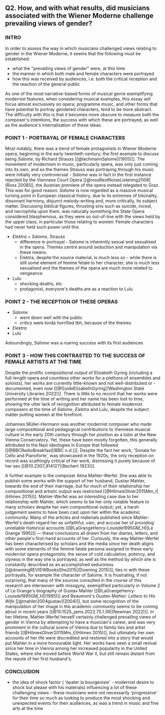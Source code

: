 ## Q2. How, and with what results, did musicians associated with the Wiener Moderne challenge prevailing views of gender?
### INTRO
In order to assess the way in which musicians challenged views relating to gender in the Wiener Moderne, it seems that the following must be established:
- what the "prevailing views of gender" were, at this time
- the manner in which both male and female characters were portrayed
- how this was received by audiences, i.e. both the critical reception and the reaction of the general public

As one of the most narrative-based forms of musical genre exemplifying modernist features, when considering musical examples, this essay will focus almost exclusively on opera; programme music, and other forms that have potential to portray gendered characters, tend to be more abstract. The difficulty with this is that it becomes more obscure to measure both the composer's intentions, the success with which these are portrayed, as well as the audience's internalisation of these ideas.



### POINT 1 - PORTRAYAL OF FEMALE CHARACTERS
Most notably, there was a trend of female protagonists in Wiener Moderne opera, beginning in the early twentieth century; the first example to discuss being *Salome*, by Richard Strauss [[@lachmannSalome|(1905)]]. The movement of modernism in music, particularly opera, was only just coming into its own, and so the themes Strauss was portraying through his music were initially very controversial - *Salome* was in fact in the first instance rejected by the Viennese Court Opera [[@rossRestNoiseListening2008|(Ross 2008)]], the Austrian premiere of the opera instead relegated to Graz. This was for good reason: *Salome* is now regarded as a massive musical turning point in European classical history, due to its extremes of bitonality, dissonant harmony, disjunct melody-writing and, more critically, its subject matter. Discussing biblical figures, thrusting sins such as suicide, incest, and necrophilia upon them, was naturally something the State Opera considered blasphemous, as they were so out-of-line with the views held by the upper class, in particular those relating to women. Female characters had never held such power until this 

- *Elektra* + *Salome*, Strauss
	- difference in portrayal - Salome is inherently sexual and sexualised in the opera. Themes centre around seduction and manipulation via these means.
	- Elektra, despite the source material, is much less so - while there is still some element of femme fetale to her character, she is much less sexualised and the themes of the opera are much more related to vengeance.
- *Lulu*
	- shocking deaths, etc
	- protagonist, everyone's deaths are as a reaction to Lulu



### POINT 2 - THE RECEPTION OF THESE OPERAS
- *Salome* 
	- went down well with the public
	- critics were kinda horrified tbh, because of the themes 
- *Elektra*
- *Lulu*

Astoundingly, *Salome* was a roaring success with its first audiences 

### POINT 3 - HOW THIS CONTRASTED TO THE SUCCESS OF FEMALE ARTISTS AT THE TIME

Despite the prolific compositional output of Elizabeth Gyring (including a full-length opera and countless other works for a plethora of ensembles and soloists), her works are currently little-known and not well-distributed or -documented, even now [[@GuideElizabethGyring|(Washington State University Libraries 2022)]]. There is little to no record that her works were performed at the time of writing and her name has been lost to time, showing the utter lack of recognition attributed to female modernist composers at the time of *Salome*, *Elektra* and *Lulu*, despite the subject matter putting women at the forefront.

Johannes Müller-Hermann was another modernist composer who made large compositional and pedagogical contributions to Viennese musical culture in the early 20th century through her position as a tutor at the New Vienna Conservatory. Yet, these have been mostly forgotten, this generally attributed to the Nazi ideologies in Europe that followed [[@BBCRadioBreakfast|(BBC n.d.)]]. Despite the fact her work, 'Sonata for Cello and Pianoforte', was showcased in the 1920s, the only reception on record was scathingly critical of her work, dismissing it purely because of her sex [[@10.2307_914127|(Bechert 1923)]].

A further example is the composer Alma Mahler-Werfel. She was able to publish some works with the support of her husband, Gustav Mahler, towards the end of their marriage, but for much of their relationship her compositional and artistic output was restricted [[@HilmesOliver2015Mm_t|(Hilmes 2015)]]. Mahler-Werfel was an interesting case due to her relationship with Mahler, which seems to be her only notable feature to many scholars despite her own compositional output; yet, a harsh judgement seems to have been cast upon her within the academic community. Many of the articles and materials published since Mahler-Werfel's death regard her as unfaithful, vain, and accuse her of providing unreliable historical accounts [[@LaGrangeHenry-Louisde1995GM_H|(Le Grange 1995)]] — these conclusions all drawn from her diaries, letters, and other people's first-hand accounts of her.
Curiously, the way Mahler-Werfel has been characterised by scholars and the media since her death aligns with some elements of the femme fatale persona assigned to these early modernist opera protagonists; the sense of cold calculation, potency, and slyness in the way she is portrayed, as well as the method by which she is constantly described as an accomplished seductress [[@downingREVIEWBooksShe2015|(Downing 2015)]], ties in with these portrayals, for example the character of Salome. It is frustrating, if not surprising, that many of the sources consulted in the course of this research are interwoven with misogyny, exemplified particularly in Volume 2 of Le Grange's biography of Gustav Mahler [[@LaGrangeHenry-Louisde1995GM_H|(1995)]] and Beaumont's *Gustav Mahler: Letters to His Wife* [[@mahler2004gustav|(2004)]], but some recognition of the manipulation of her image in the academic community seems to be coming about in recent years [[@10.1525_jams.2022.75.1.39|(Newman 2022)]]. In her lifetime, Mahler-Werfel herself certainly challenged prevailing views of gender in Vienna by attempting to have a musician's career, and was very prominent in the cultural scene of Vienna due to family ties and artist friends [[@HilmesOliver2015Mm_t|(Hilmes 2015)]], but ultimately her own accounts of her life were discredited and restored into a story that would put Mahler in a more honourable light. Her works have seen a small revival since her time in Vienna among her increased popularity in the United States, where she moved before World War II, but still remain distant from the repute of her first husband's. 

### CONCLUSION
- the idea of shock factor ( 'épater la bourgeoisie' - modernist desire to shock but please with his materials) influencing a lot of these challenging views - these musicians were not necessarily 'progressive' for their time so much as looking to produce the most shocking and unexpected events for their audiences, as was a trend in music and fine arts at the time
